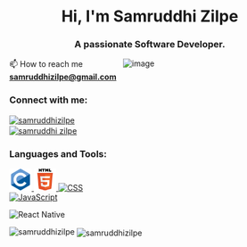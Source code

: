 <h1 align="center">Hi, I'm Samruddhi Zilpe</h1>
<h3 align="center">A passionate Software Developer.</h3>
<!-- <img src="[C:\Users\samru\OneDrive\Desktop\coding.png alt=image](https://img.freepik.com/premium-vector/woman-programmer-software-web-development-computer-girl-work-script-coding-programming_352905-203.jpg)" width="250" height="250" align="right"> -->


<p align="left"> <img src="https://img.freepik.com/premium-vector/woman-programmer-software-web-development-computer-girl-work-script-coding-programming_352905-203.jpg" alt="image" align="right" width="300" height="300"/> </p>

📫 How to reach me **samruddhizilpe@gmail.com**

<h3 align="left">Connect with me:</h3>
<p align="left">
<a href="https://twitter.com/samruddhizilp" target="blank"><img align="center" src="https://raw.githubusercontent.com/rahuldkjain/github-profile-readme-generator/master/src/images/icons/Social/twitter.svg" alt="samruddhizilpe" height="40" width="40" /></a>
<a href="http://linkedin.com/in/samruddhi-zilpe-14b3271b9" target="blank"><img align="center" src="https://raw.githubusercontent.com/rahuldkjain/github-profile-readme-generator/master/src/images/icons/Social/linked-in-alt.svg" alt="samruddhi zilpe" height="30" width="40" /></a>
</p>

<h3 align="left">Languages and Tools:</h3>
<p align="left"> <a href="https://www.cprogramming.com/" target="_blank" rel="noreferrer"> <img src="https://raw.githubusercontent.com/devicons/devicon/master/icons/c/c-original.svg" alt="c LANGUAGE" width="40" height="40"/> </a> <a href="https://www.w3schools.com/cpp/" target="_blank" rel="noreferrer"> <img src="https://raw.githubusercontent.com/devicons/devicon/master/icons/html5/html5-original-wordmark.svg" alt="HTML5" width="40" height="40"/> </a> <a href="https://www.w3.org/html/" target="_blank" rel="noreferrer"> <img src="https://1000logos.net/wp-content/uploads/2020/09/CSS-Logo.jpg" alt="CSS" width="80" height="40"/> </a> <a href="https://www.python.org" target="_blank" rel="noreferrer"> <img src="https://encrypted-tbn0.gstatic.com/images?q=tbn:ANd9GcQn_WYWXLFSfXTbFy86lSzVD5CaIz1AETrg7kWV-eiQNRU-qJzquhGhlUvkhAqhOAGRMqQ&usqp=CAU" alt="JavaScript" width="80" height="40"/> </a> </p>
<img src="https://encrypted-tbn0.gstatic.com/images?q=tbn:ANd9GcRQ-RS3Oeb0xs2q4aJmYZ4FGWnFuPnn4yFNHg&usqp=CAU" alt="React Native" width="40" height="40"/> </a> </p>

<p><img align="left" src="https://github-readme-stats.vercel.app/api/top-langs?username=samruddhizilpe&show_icons=true&locale=en&layout=compact" alt="samruddhizilpe" /></p>

<p>&nbsp;<img align="center" src="https://github-readme-stats.vercel.app/api?username=samruddhizilpe&show_icons=true&locale=en" alt="samruddhizilpe" /></p>
